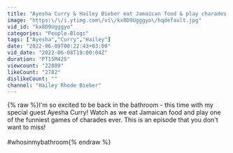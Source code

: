 ```yaml
---
title: "Ayesha Curry & Hailey Bieber eat Jamaican food & play charades | WHO'S IN MY BATHROOM?"
image: "https:\/\/i.ytimg.com\/vi\/kx8D9Ugggyo\/hqdefault.jpg"
vid_id: "kx8D9Ugggyo"
categories: "People-Blogs"
tags: ["Ayesha","Curry","Hailey"]
date: "2022-06-09T00:22:43+03:00"
vid_date: "2022-06-08T19:00:04Z"
duration: "PT15M42S"
viewcount: "22889"
likeCount: "2782"
dislikeCount: ""
channel: "Hailey Rhode Bieber"
---
```

{% raw %}I'm so excited to be back in the bathroom - this time with my special guest Ayesha Curry! Watch as we eat Jamaican food and play one of the funniest games of charades ever. This is an episode that you don't want to miss! <br /><br />#whosinmybathroom{% endraw %}
